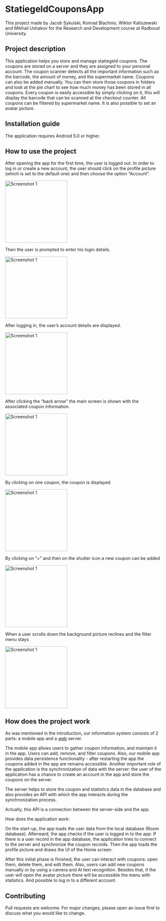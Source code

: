 # StatiegeldCouponsApp

This project made by Jacob Sykulski, Konrad Blachnio, Wiktor Kaliszewski and Mikhail Ushakov for the Research and Development course at Radboud University.

## Project description

This application helps you store and manage statiegeld coupons. 
The coupons are stored on a server and they are assigned to your personal account. 
The coupon scanner detects all the important information such as the barcode, the amount of money, and the supermarket name. 
Coupons can also be added manually. You can then store those coupons in folders and look at the pie chart to see how much money has been stored in all coupons. 
Every coupon is easily accessible by simply clicking on it, this will display the barcode that can be scanned at the checkout counter. 
All coupons can be filtered by supermarket name. It is also possible to set an avatar picture.    

## Installation guide

The application requires Android 5.0 or higher.

## How to use the project

After opening the app for the first time, the user is logged out. 
In order to log in or create a new account, the user should click on the profile picture (which is set to the default one) and then choose the option “Account”. 

<img src="/img/img1.png" alt="Screenshot 1" width=200>

Then the user is prompted to enter his login details. 

<img src="/img/img2.png" alt="Screenshot 1" width=200>

After logging in, the user’s account details are displayed. 

<img src="/img/img3.png" alt="Screenshot 1" width=200>

After clicking the “back arrow” the main screen is shown with the associated coupon information.

<img src="/img/img4.png" alt="Screenshot 1" width=200>

By clicking on one coupon, the coupon is displayed

<img src="/img/img5.png" alt="Screenshot 1" width=200>

By clicking on “+” and then on the shutter icon a new coupon can be added

<img src="/img/img6.png" alt="Screenshot 1" width=200>

When a user scrolls down the background picture reclines and the filter menu stays 

<img src="/img/img7.jpg" alt="Screenshot 1" width=200>

## How does the project work

As was mentioned in the introduction, our information system consists of 2 parts: 
a mobile app and a [web](https://github.com/RadboudCoolTeam/StatiegeldCouponsAPI) server. 

The mobile app allows users to gather coupon information, and maintain it in the app. Users can add, remove, and filter coupons. Also, our mobile app provides data persistence functionality - after restarting the app the coupons added in the app are remains accessible. Another important role of the application is the synchronization of data with the server: the user of the application has a chance to create an account in the app and store the coupons on the server.

The server helps to store the coupon and statistics data in the database and also provides an API with which the app interacts during the synchronization process.

Actually, this API is a connection between the server-side and the app.

How does the application work:

On the start-up, the app loads the user data from the local database (Room database).
Afterward, the app checks if the user is logged in to the app.
If there is a user record in the app database, the application tries to connect to the server and synchronize the coupon records.
Then the app loads the profile picture and draws the UI of the Home screen.

After this initial phase is finished, the user can interact with coupons: open them, delete them, and edit them. Also, users can add new coupons manually or by using a camera and AI text recognition. Besides that, if the user will open the avatar picture there will be accessible the menu with statistics. And possible to log in to a different account.

## Contributing

Pull requests are welcome. For major changes, please open an issue first
to discuss what you would like to change.
